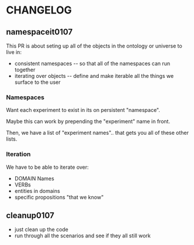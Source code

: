 # CHANGELOG

## namespaceit0107
This PR is about seting up all of the objects in the ontology or universe to live in:
* consistent namespaces -- so that all of the namespaces can run together
* iterating over objects -- define and make iterable all the things we surface to the user

### Namespaces
Want each experiment to exist in its on persistent "namespace".

Maybe this can work by prepending the "experiment" name in front.

Then, we have a list of "experiment names".. that gets you all of these other lists.

### Iteration
We have to be able to iterate over:

* DOMAIN Names
* VERBs
* entities in domains
* specific propositions "that we know"


## cleanup0107
* just clean up the code
* run through all the scenarios and see if they all still work

